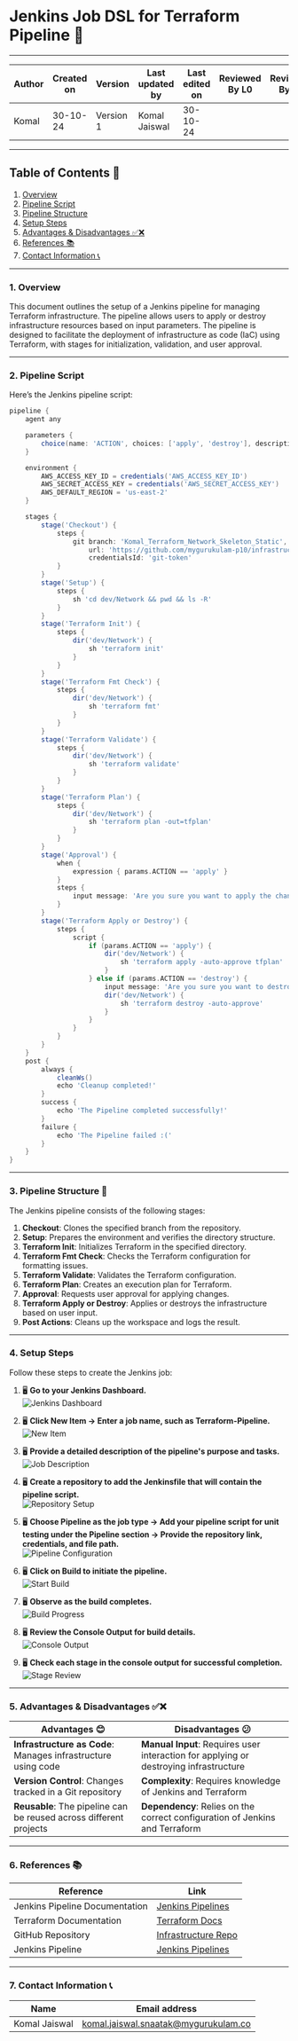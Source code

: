 # Jenkins Job DSL for Terraform Pipeline 📘

---

| Author      | Created on | Version   | Last updated by | Last edited on | Reviewed By L0 | Reviewed By L1 | Reviewed By L2 |
|-------------|------------|-----------|-----------------|----------------|----------------|----------------|----------------|
| Komal       | 30-10-24   | Version 1 | Komal Jaiswal   | 30-10-24       |                |                |                |

---

## Table of Contents 📑

1. [Overview](#overview)
2. [Pipeline Script](#pipeline-script)
3. [Pipeline Structure](#pipeline-structure)
4. [Setup Steps](#setup-steps)
5. [Advantages & Disadvantages ✅❌](#advantages-disadvantages)
6. [References 📚](#references)
7. [Contact Information 📞](#contact-information)

---

### 1. Overview <a name="overview"></a>

This document outlines the setup of a Jenkins pipeline for managing Terraform infrastructure. The pipeline allows users to apply or destroy infrastructure resources based on input parameters. The pipeline is designed to facilitate the deployment of infrastructure as code (IaC) using Terraform, with stages for initialization, validation, and user approval.

---

### 2. Pipeline Script <a name="pipeline-script"></a>

Here’s the Jenkins pipeline script:

```groovy
pipeline {
    agent any

    parameters {
        choice(name: 'ACTION', choices: ['apply', 'destroy'], description: 'Choose whether to apply or destroy the infrastructure')
    }

    environment {
        AWS_ACCESS_KEY_ID = credentials('AWS_ACCESS_KEY_ID')
        AWS_SECRET_ACCESS_KEY = credentials('AWS_SECRET_ACCESS_KEY')
        AWS_DEFAULT_REGION = 'us-east-2'
    }

    stages {
        stage('Checkout') {
            steps {
                git branch: 'Komal_Terraform_Network_Skeleton_Static',
                    url: 'https://github.com/mygurukulam-p10/infrastructure-repo.git',
                    credentialsId: 'git-token'
            }
        }
        stage('Setup') {
            steps {
                sh 'cd dev/Network && pwd && ls -R'
            }
        }
        stage('Terraform Init') {
            steps {
                dir('dev/Network') {
                    sh 'terraform init'
                }
            }
        }
        stage('Terraform Fmt Check') {
            steps {
                dir('dev/Network') {
                    sh 'terraform fmt'
                }
            }
        }
        stage('Terraform Validate') {
            steps {
                dir('dev/Network') {
                    sh 'terraform validate'
                }
            }
        }
        stage('Terraform Plan') {
            steps {
                dir('dev/Network') {
                    sh 'terraform plan -out=tfplan'
                }
            }
        }
        stage('Approval') {
            when {
                expression { params.ACTION == 'apply' }
            }
            steps {
                input message: 'Are you sure you want to apply the changes?', ok: 'Apply'
            }
        }
        stage('Terraform Apply or Destroy') {
            steps {
                script {
                    if (params.ACTION == 'apply') {
                        dir('dev/Network') {
                            sh 'terraform apply -auto-approve tfplan'
                        }
                    } else if (params.ACTION == 'destroy') {
                        input message: 'Are you sure you want to destroy the infrastructure?', ok: 'Destroy'
                        dir('dev/Network') {
                            sh 'terraform destroy -auto-approve'
                        }
                    }
                }
            }
        }
    }
    post {
        always {
            cleanWs()
            echo 'Cleanup completed!'
        }
        success {
            echo 'The Pipeline completed successfully!'
        }
        failure {
            echo 'The Pipeline failed :('
        }
    }
}
```

---

### 3. Pipeline Structure 📂 <a name="pipeline-structure"></a>

The Jenkins pipeline consists of the following stages:

1. **Checkout**: Clones the specified branch from the repository.
2. **Setup**: Prepares the environment and verifies the directory structure.
3. **Terraform Init**: Initializes Terraform in the specified directory.
4. **Terraform Fmt Check**: Checks the Terraform configuration for formatting issues.
5. **Terraform Validate**: Validates the Terraform configuration.
6. **Terraform Plan**: Creates an execution plan for Terraform.
7. **Approval**: Requests user approval for applying changes.
8. **Terraform Apply or Destroy**: Applies or destroys the infrastructure based on user input.
9. **Post Actions**: Cleans up the workspace and logs the result.

---

### 4. Setup Steps <a name="setup-steps"></a>

Follow these steps to create the Jenkins job:

1. 🖥️ **Go to your Jenkins Dashboard.**  
   ![Jenkins Dashboard](image-url)

2. 🖥️ **Click New Item → Enter a job name, such as Terraform-Pipeline.**  
   ![New Item](image-url)

3. 🖥️ **Provide a detailed description of the pipeline's purpose and tasks.**  
   ![Job Description](image-url)

4. 🖥️ **Create a repository to add the Jenkinsfile that will contain the pipeline script.**  
   ![Repository Setup](image-url)

5. 🖥️ **Choose Pipeline as the job type → Add your pipeline script for unit testing under the Pipeline section → Provide the repository link, credentials, and file path.**  
   ![Pipeline Configuration](image-url)

6. 🖥️ **Click on Build to initiate the pipeline.**  
   ![Start Build](image-url)

7. 🖥️ **Observe as the build completes.**  
   ![Build Progress](image-url)

8. 🖥️ **Review the Console Output for build details.**  
   ![Console Output](image-url)

9. 🖥️ **Check each stage in the console output for successful completion.**  
   ![Stage Review](image-url)

---

### 5. Advantages & Disadvantages ✅❌ <a name="advantages-disadvantages"></a>

| Advantages 😊                                          | Disadvantages 😕                                |
|------------------------------------------------------|-------------------------------------------------|
| **Infrastructure as Code**: Manages infrastructure using code | **Manual Input**: Requires user interaction for applying or destroying infrastructure |
| **Version Control**: Changes tracked in a Git repository | **Complexity**: Requires knowledge of Jenkins and Terraform |
| **Reusable**: The pipeline can be reused across different projects | **Dependency**: Relies on the correct configuration of Jenkins and Terraform |

---

### 6. References 📚 <a name="references"></a>

| Reference                      | Link                                                   |
|--------------------------------|--------------------------------------------------------|
| Jenkins Pipeline Documentation  | [Jenkins Pipelines](https://www.jenkins.io/doc/book/pipeline/) |
| Terraform Documentation        | [Terraform Docs](https://www.terraform.io/docs/index.html) |
| GitHub Repository              | [Infrastructure Repo](https://github.com/mygurukulam-p10/infrastructure-repo.git) |
| Jenkins Pipeline               | [Jenkins Pipelines](https://github.com/mygurukulam-p10/jenkins-pipelines/blob/main/Network-skeleton/JobDSL/Jenkinsfile) |

---

### 7. Contact Information 📞 <a name="contact-information"></a>

| Name          | Email address                                    |
|---------------|--------------------------------------------------|
| Komal Jaiswal | [komal.jaiswal.snaatak@mygurukulam.co](mailto:komal.jaiswal.snaatak@mygurukulam.co) |
